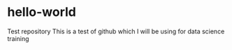 # hello-world
Test repository
This is a test of github which I will be using for data science training
